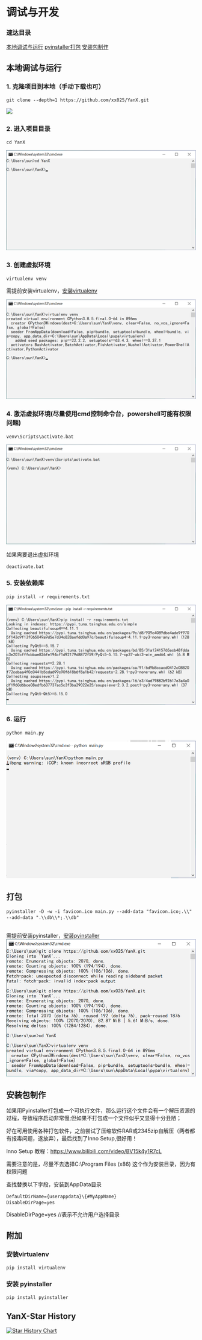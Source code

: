 # 调试与开发

### 速达目录

[本地调试与运行](#本地调试与运行)
[pyinstaller打包](#打包)
[安装包制作](#安装包制作)

## 本地调试与运行

### 1. 克隆项目到本地（手动下载也可）

```
git clone --depth=1 https://github.com/xx025/YanX.git
```

![](docs/img/2022-09-05_20-09-08-克隆.png)

### 2. 进入项目目录

```text
cd YanX
```

![](docs/img/2022-09-05_20-10-57-目录.png)

### 3. 创建虚拟环境

```text
virtualenv venv
```

需提前安装virtualenv，[安装virtualenv](#安装virtualenv)

![](docs/img/2022-09-05_20-11-33-创建.png)

### 4. 激活虚拟环境(尽量使用cmd控制命令台，powershell可能有权限问题)

```
venv\Scripts\activate.bat
```

![](docs/img/2022-09-05_20-12-10-激活.png)

如果需要退出虚拟环境
```shell
deactivate.bat
```

### 5. 安装依赖库

```
pip install -r requirements.txt
```

![](docs/img/2022-09-05_20-12-36-依赖.png)

### 6. 运行

```
python main.py
```

![](docs/img/2022-09-05_20-17-00-运行.png)

## 打包

```shell
pyinstaller -D -w -i favicon.ico main.py --add-data "favicon.ico;.\\"  --add-data ".\\db\\*;.\\db"


```

需提前安装pyinstaller，[安装pyinstaller](#安装pyinstaller)
![](docs/img/2022-09-05_20-19-14-打包.png)


## 安装包制作

如果用Pyinstaller打包成一个可执行文件，那么运行这个文件会有一个解压资源的过程，导致程序启动非常慢;但如果不打包成一个文件似乎又显得十分丑陋；

好在可用使用各种打包软件，之前尝试了压缩软件RAR或2345zip自解压（两者都有报毒问题，遂放弃），最后找到了Inno Setup,很好用！

Inno Setup 教程：https://www.bilibili.com/video/BV15k4y1R7cL

需要注意的是，尽量不去选择C:\Program Files (x86) 这个作为安装目录，因为有权限问题

查找替换以下字段，安装到AppData目录

```text
DefaultDirName={userappdata}\{#MyAppName}
DisableDirPage=yes
```

DisableDirPage=yes //表示不允许用户选择目录

## 附加

### 安装virtualenv

```
pip install virtualenv
```

### 安装 pyinstaller

```
pip install pyinstaller
```

## YanX-Star History

[![Star History Chart](https://api.star-history.com/svg?repos=xx025/YanX&type=Timeline)](https://star-history.com/#xx025/YanX&Timeline)
